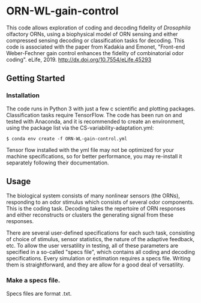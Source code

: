 # ORN-WL-gain-control

This code allows exploration of coding and decoding fidelity of *Drosophila* olfactory ORNs, using a biophysical model of ORN sensing and either compressed sensing decoding or classification tasks for decoding. This code is associated with the paper from Kadakia and Emonet, "Front-end Weber-Fechner gain control enhances the fidelity of combinatorial odor coding". eLife, 2019. http://dx.doi.org/10.7554/eLife.45293


## Getting Started

### Installation

The code runs in Python 3 with just a few c scientific and plotting packages. Classification tasks require TensorFlow. The code has been run on and tested with Anaconda, and it is recommended to create an environment, using the package list via the CS-variability-adaptation.yml:​	

```
$ conda env create -f ORN-WL-gain-control.yml
```

Tensor flow installed with the yml file may not be optimized for your machine specifications, so for better performance, you may re-install it separately following their documentation.

## Usage

The biological system consists of many nonlinear sensors (the ORNs), responding to an odor stimulus which consists of several odor components. This is the coding task. Decoding takes the repertoire of ORN responses and either reconstructs or clusters the generating signal from these responses. 

There are several user-defined specifications for each such task, consisting of choice of stimulus, sensor statistics, the nature of the adaptive feedback, etc. To allow the user versatility in testing, all of these parameters are specified in a so-called "specs file", which contains all coding and decoding specifications. Every simulation or estimation requires a specs file. Writing them is straightforward, and they are allow for a good deal of versatility.

### Make a specs file. 

Specs files are format .txt. 
